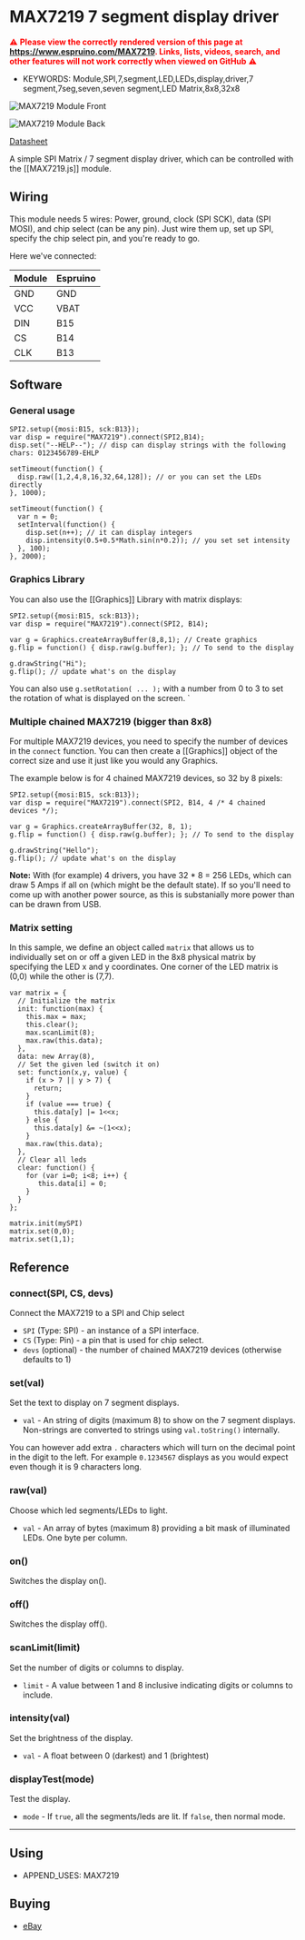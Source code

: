 <!--- Copyright (c) 2013 Gordon Williams, Pur3 Ltd. See the file LICENSE for copying permission. -->
MAX7219 7 segment display driver
=======================

<span style="color:red">:warning: **Please view the correctly rendered version of this page at https://www.espruino.com/MAX7219. Links, lists, videos, search, and other features will not work correctly when viewed on GitHub** :warning:</span>

* KEYWORDS: Module,SPI,7,segment,LED,LEDs,display,driver,7 segment,7seg,seven,seven segment,LED Matrix,8x8,32x8

![MAX7219 Module Front](MAX7219/front.jpg)

![MAX7219 Module Back](MAX7219/back.jpg)

[Datasheet](/datasheets/MAX7219.pdf)

A simple SPI Matrix / 7 segment display driver, which can be controlled with the [[MAX7219.js]] module.

Wiring
-----

This module needs 5 wires: Power, ground, clock (SPI SCK), data (SPI MOSI), and chip select (can be any pin). Just wire them up, set up SPI, specify the chip select pin, and you're ready to go.

Here we've connected:

|  Module   |   Espruino  |
|-----------|-------------|
| GND       | GND         |
| VCC       | VBAT        |
| DIN       | B15         |
| CS        | B14         |
| CLK       | B13         |

Software
-------

### General usage

```
SPI2.setup({mosi:B15, sck:B13});
var disp = require("MAX7219").connect(SPI2,B14);
disp.set("--HELP--"); // disp can display strings with the following chars: 0123456789-EHLP

setTimeout(function() {
  disp.raw([1,2,4,8,16,32,64,128]); // or you can set the LEDs directly
}, 1000);

setTimeout(function() {
  var n = 0;
  setInterval(function() {
    disp.set(n++); // it can display integers
    disp.intensity(0.5+0.5*Math.sin(n*0.2)); // you set set intensity
  }, 100);
}, 2000);
```

### Graphics Library

You can also use the [[Graphics]] Library with matrix displays:

```
SPI2.setup({mosi:B15, sck:B13});
var disp = require("MAX7219").connect(SPI2, B14);

var g = Graphics.createArrayBuffer(8,8,1); // Create graphics
g.flip = function() { disp.raw(g.buffer); }; // To send to the display

g.drawString("Hi");
g.flip(); // update what's on the display
```

You can also use `g.setRotation( ... );` with a number from 0 to 3 to set the rotation of what is displayed on the screen.
`

### Multiple chained MAX7219 (bigger than 8x8)

For multiple MAX7219 devices, you need to specify the number of devices in the `connect` function. You can then create a [[Graphics]] object of the correct size and use it just like you would any Graphics.

The example below is for 4 chained MAX7219 devices, so 32 by 8 pixels:

```
SPI2.setup({mosi:B15, sck:B13});
var disp = require("MAX7219").connect(SPI2, B14, 4 /* 4 chained devices */);

var g = Graphics.createArrayBuffer(32, 8, 1);
g.flip = function() { disp.raw(g.buffer); }; // To send to the display

g.drawString("Hello");
g.flip(); // update what's on the display
```

**Note:** With (for example) 4 drivers, you have 32 * 8 = 256 LEDs, which can draw 5 Amps if all on (which might be the default state). If so you'll need to come up with another power source, as this is substanially more power than can be drawn from USB.

### Matrix setting

In this sample, we define an object called `matrix` that allows us to individually set on or off
a given LED in the 8x8 physical matrix by specifying the LED x and y coordinates. One corner of
the LED matrix is (0,0) while the other is (7,7).

```
var matrix = {
  // Initialize the matrix
  init: function(max) {
    this.max = max;
    this.clear();
    max.scanLimit(8);
    max.raw(this.data);
  },
  data: new Array(8),
  // Set the given led (switch it on)
  set: function(x,y, value) {
    if (x > 7 || y > 7) {
      return;
    }
    if (value === true) {
      this.data[y] |= 1<<x;
    } else {
      this.data[y] &= ~(1<<x);
    }
    max.raw(this.data);
  },
  // Clear all leds
  clear: function() {
    for (var i=0; i<8; i++) {
       this.data[i] = 0;
    }
  }
};

matrix.init(mySPI)
matrix.set(0,0);
matrix.set(1,1);
```


Reference
--------

### connect(SPI, CS, devs)

Connect the MAX7219 to a SPI and Chip select

* `SPI` (Type: SPI) - an instance of a SPI interface.
* `CS` (Type: Pin) - a pin that is used for chip select. 
* `devs` (optional) - the number of chained MAX7219 devices (otherwise defaults to 1)

### set(val)

Set the text to display on 7 segment displays.

* `val` - An string of digits (maximum 8) to show on the 7 segment displays. Non-strings are converted to strings using `val.toString()` internally.

You can however add extra `.` characters which will turn on the decimal point in the digit to the left. For example `0.1234567` displays as you would expect even though it is 9 characters long.


### raw(val)

Choose which led segments/LEDs to light.

* `val` - An array of bytes (maximum 8) providing a bit mask of illuminated LEDs.  One byte per column.


### on()

Switches the display on().


### off()

Switches the display off().

### scanLimit(limit)

Set the number of digits or columns to display.  

* `limit` - A value between 1 and 8 inclusive indicating digits or columns to include.

### intensity(val)

Set the brightness of the display.

* `val` - A float between 0 (darkest) and 1 (brightest)

### displayTest(mode)

Test the display.

* `mode` - If `true`, all the segments/leds are lit.   If `false`, then normal mode.

----




Using 
-----

* APPEND_USES: MAX7219

Buying
-----

* [eBay](http://www.ebay.com/sch/i.html?_nkw=MAX7219)
